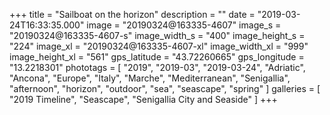 +++
title = "Sailboat on the horizon"
description = ""
date = "2019-03-24T16:33:35.000"
image = "20190324@163335-4607"
image_s = "20190324@163335-4607-s"
image_width_s = "400"
image_height_s = "224"
image_xl = "20190324@163335-4607-xl"
image_width_xl = "999"
image_height_xl = "561"
gps_latitude = "43.72260665"
gps_longitude = "13.2218301"
phototags = [ "2019", "2019-03", "2019-03-24", "Adriatic", "Ancona", "Europe", "Italy", "Marche", "Mediterranean", "Senigallia", "afternoon", "horizon", "outdoor", "sea", "seascape", "spring" ]
galleries = [ "2019 Timeline", "Seascape", "Senigallia City and Seaside" ]
+++
